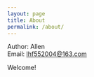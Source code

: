 ```yaml
---
layout: page
title: About
permalink: /about/
---
```


Author: Allen    <br>
Email: lhf552004@163.com

Welcome!

                              